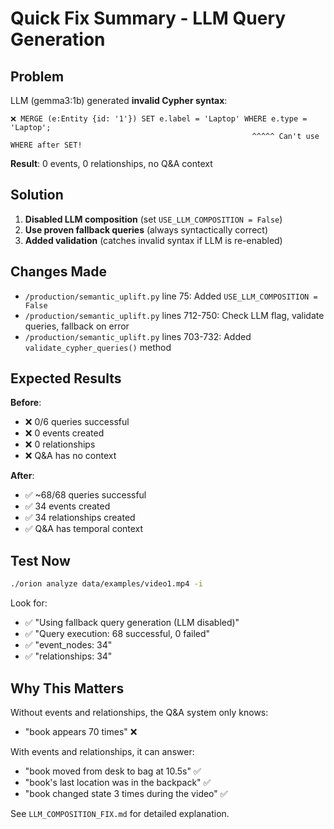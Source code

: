 # Quick Fix Summary - LLM Query Generation

## Problem
LLM (gemma3:1b) generated **invalid Cypher syntax**:
```
❌ MERGE (e:Entity {id: '1'}) SET e.label = 'Laptop' WHERE e.type = 'Laptop';
                                                      ^^^^^ Can't use WHERE after SET!
```

**Result**: 0 events, 0 relationships, no Q&A context

## Solution
1. **Disabled LLM composition** (set `USE_LLM_COMPOSITION = False`)
2. **Use proven fallback queries** (always syntactically correct)
3. **Added validation** (catches invalid syntax if LLM is re-enabled)

## Changes Made
- `/production/semantic_uplift.py` line 75: Added `USE_LLM_COMPOSITION = False`
- `/production/semantic_uplift.py` lines 712-750: Check LLM flag, validate queries, fallback on error
- `/production/semantic_uplift.py` lines 703-732: Added `validate_cypher_queries()` method

## Expected Results
**Before**:
- ❌ 0/6 queries successful
- ❌ 0 events created
- ❌ 0 relationships
- ❌ Q&A has no context

**After**:
- ✅ ~68/68 queries successful
- ✅ 34 events created
- ✅ 34 relationships created
- ✅ Q&A has temporal context

## Test Now
```bash
./orion analyze data/examples/video1.mp4 -i
```

Look for:
- ✅ "Using fallback query generation (LLM disabled)"
- ✅ "Query execution: 68 successful, 0 failed"
- ✅ "event_nodes: 34"
- ✅ "relationships: 34"

## Why This Matters
Without events and relationships, the Q&A system only knows:
- "book appears 70 times" ❌

With events and relationships, it can answer:
- "book moved from desk to bag at 10.5s" ✅
- "book's last location was in the backpack" ✅
- "book changed state 3 times during the video" ✅

See `LLM_COMPOSITION_FIX.md` for detailed explanation.
